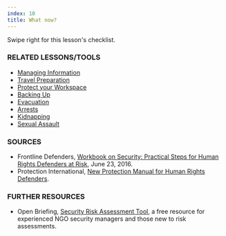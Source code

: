 ```yaml
---
index: 10
title: What now?
---
```

Swipe right for this lesson's checklist.

### RELATED LESSONS/TOOLS

*   [Managing Information](umbrella://information/managing-information)
*   [Travel Preparation](umbrella://information/backing-up)
*   [Protect your Workspace](umbrella://information/protect-your-workspace)
*   [Backing Up](umbrella://information/backing-up)
*   [Evacuation](umbrella://incident-response/evacuation)
*   [Arrests](umbrella://incident-response/arrests)
*   [Kidnapping](umbrella://incident-response/kidnapping)
*   [Sexual Assault](umbrella://incident-response/sexual-assault)

### SOURCES

* Frontline Defenders, [Workbook on Security: Practical Steps for Human Rights Defenders at Risk](https://www.frontlinedefenders.org/en/resource-publication/workbook-security-practical-steps-human-rights-defenders-risk), June 23, 2016.  
*  Protection International, [New Protection Manual for Human Rights Defenders](https://www.protectioninternational.org/en/node/1106).

### FURTHER RESOURCES

* Open Briefing, [Security Risk Assessment Tool](https://www.openbriefing.org/resources/security-risk-assessment-tool/), a free resource for experienced NGO security managers and those new to risk assessments.